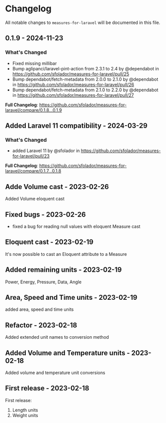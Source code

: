 # Changelog

All notable changes to `measures-for-laravel` will be documented in this file.

## 0.1.9 - 2024-11-23

### What's Changed

* Fixed missing millibar
* Bump aglipanci/laravel-pint-action from 2.3.1 to 2.4 by @dependabot in https://github.com/sfolador/measures-for-laravel/pull/25
* Bump dependabot/fetch-metadata from 2.0.0 to 2.1.0 by @dependabot in https://github.com/sfolador/measures-for-laravel/pull/26
* Bump dependabot/fetch-metadata from 2.1.0 to 2.2.0 by @dependabot in https://github.com/sfolador/measures-for-laravel/pull/27

**Full Changelog**: https://github.com/sfolador/measures-for-laravel/compare/0.1.8...0.1.9

## Added Laravel 11 compatibility - 2024-03-29

### What's Changed

* added Laravel 11 by @sfolador in https://github.com/sfolador/measures-for-laravel/pull/23

**Full Changelog**: https://github.com/sfolador/measures-for-laravel/compare/0.1.7...0.1.8

## Adde Volume cast - 2023-02-26

Added Volume eloquent cast

## Fixed bugs - 2023-02-26

- fixed a bug for reading null values with eloquent Measure cast

## Eloquent cast - 2023-02-19

It's now possible to cast an Eloquent attribute to a Measure

## Added remaining units - 2023-02-19

Power, Energy, Pressure, Data, Angle

## Area, Speed and Time units - 2023-02-19

added area, speed and time units

## Refactor - 2023-02-18

Added extended unit names to conversion method

## Added Volume and Temperature units - 2023-02-18

Added volume and temperature unit conversions

## First release - 2023-02-18

First release:

1. Length units
2. Weight units
